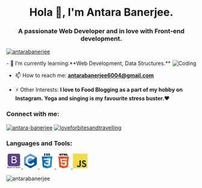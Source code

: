 <h1 align="center">Hola 👋, I'm Antara Banerjee.</h1>
<h3 align="center">A passionate Web Developer and in love with Front-end development.</h3>

<p align="left"> <a href="https://github.com/ryo-ma/github-profile-trophy"><img src="https://github-profile-trophy.vercel.app/?username=antarabanerjee" alt="antarabanerjee" /></a> </p>
<img align= "right" alt = "Coding" src = "https://media.giphy.com/media/L1R1tvI9svkIWwpVYr/giphy.gif">
- 🌱 I’m currently learning:**Web Development, Data Structures.**

- 📫 How to reach me: **antarabanerjee6004@gmail.com**

- ⚡ Other Interests: **I love to Food Blogging as a part of my hobby on Instagram. Yoga and singing is my favourite stress buster.❤️**

<h3 align="left">Connect with me:</h3>
<p align="left">
<a href="https://www.linkedin.com/in/antara-banerjee-a954801b9" target="blank"><img align="center" src="https://raw.githubusercontent.com/rahuldkjain/github-profile-readme-generator/master/src/images/icons/Social/linked-in-alt.svg" alt="antara-banerjee" height="30" width="40" /></a>
<a href="https://instagram.com/loveforbitesandtravelling" target="blank"><img align="center" src="https://raw.githubusercontent.com/rahuldkjain/github-profile-readme-generator/master/src/images/icons/Social/instagram.svg" alt="loveforbitesandtravelling" height="30" width="40" /></a>
</p>

<h3 align="left">Languages and Tools:</h3>
<p align="left"> <a href="https://getbootstrap.com" target="_blank"> <img src="https://raw.githubusercontent.com/devicons/devicon/master/icons/bootstrap/bootstrap-plain-wordmark.svg" alt="bootstrap" width="40" height="40"/> </a> <a href="https://www.cprogramming.com/" target="_blank"> <img src="https://raw.githubusercontent.com/devicons/devicon/master/icons/c/c-original.svg" alt="c" width="40" height="40"/> </a> <a href="https://www.w3schools.com/css/" target="_blank"> <img src="https://raw.githubusercontent.com/devicons/devicon/master/icons/css3/css3-original-wordmark.svg" alt="css3" width="40" height="40"/> </a> <a href="https://www.w3.org/html/" target="_blank"> <img src="https://raw.githubusercontent.com/devicons/devicon/master/icons/html5/html5-original-wordmark.svg" alt="html5" width="40" height="40"/> </a> <a href="https://developer.mozilla.org/en-US/docs/Web/JavaScript" target="_blank"> <img src="https://raw.githubusercontent.com/devicons/devicon/master/icons/javascript/javascript-original.svg" alt="javascript" width="40" height="40"/> </a> </p>

<p><img align="center" src="https://github-readme-stats.vercel.app/api/top-langs?username=antarabanerjee&show_icons=true&locale=en&layout=compact" alt="antarabanerjee" /></p>
